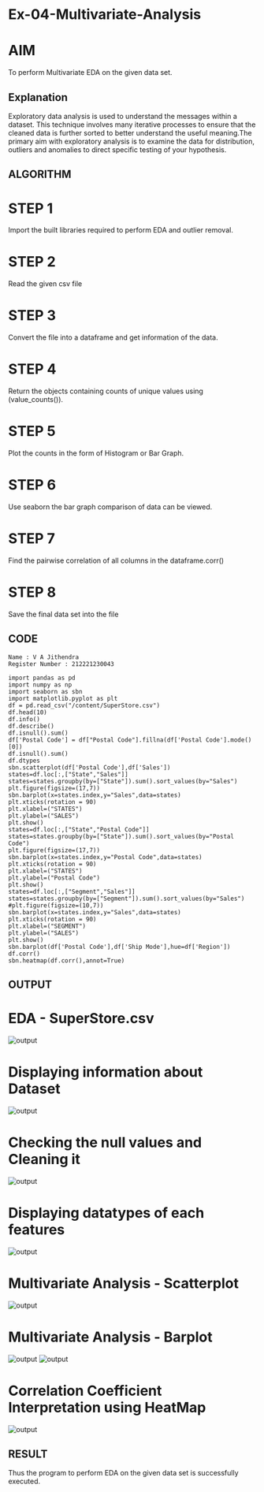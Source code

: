 # Ex-04-Multivariate-Analysis
# AIM
To perform Multivariate EDA on the given data set.

## Explanation
Exploratory data analysis is used to understand the messages within a dataset. This technique involves many iterative processes to ensure that the cleaned data is further sorted to better understand the useful meaning.The primary aim with exploratory analysis is to examine the data for distribution, outliers and anomalies to direct specific testing of your hypothesis.

## ALGORITHM
# STEP 1
Import the built libraries required to perform EDA and outlier removal.

# STEP 2
Read the given csv file

# STEP 3
Convert the file into a dataframe and get information of the data.

# STEP 4
Return the objects containing counts of unique values using (value_counts()).

# STEP 5
Plot the counts in the form of Histogram or Bar Graph.

# STEP 6
Use seaborn the bar graph comparison of data can be viewed.

# STEP 7
Find the pairwise correlation of all columns in the dataframe.corr()

# STEP 8
Save the final data set into the file

## CODE
~~~
Name : V A Jithendra
Register Number : 212221230043

import pandas as pd
import numpy as np
import seaborn as sbn
import matplotlib.pyplot as plt
df = pd.read_csv("/content/SuperStore.csv")
df.head(10)
df.info()
df.describe()
df.isnull().sum()
df['Postal Code'] = df["Postal Code"].fillna(df['Postal Code'].mode()[0])
df.isnull().sum()
df.dtypes
sbn.scatterplot(df['Postal Code'],df['Sales'])
states=df.loc[:,["State","Sales"]]
states=states.groupby(by=["State"]).sum().sort_values(by="Sales")
plt.figure(figsize=(17,7))
sbn.barplot(x=states.index,y="Sales",data=states)
plt.xticks(rotation = 90)
plt.xlabel=("STATES")
plt.ylabel=("SALES")
plt.show()
states=df.loc[:,["State","Postal Code"]]
states=states.groupby(by=["State"]).sum().sort_values(by="Postal Code")
plt.figure(figsize=(17,7))
sbn.barplot(x=states.index,y="Postal Code",data=states)
plt.xticks(rotation = 90)
plt.xlabel=("STATES")
plt.ylabel=("Postal Code")
plt.show()
states=df.loc[:,["Segment","Sales"]]
states=states.groupby(by=["Segment"]).sum().sort_values(by="Sales")
#plt.figure(figsize=(10,7))
sbn.barplot(x=states.index,y="Sales",data=states)
plt.xticks(rotation = 90)
plt.xlabel=("SEGMENT")
plt.ylabel=("SALES")
plt.show()
sbn.barplot(df['Postal Code'],df['Ship Mode'],hue=df['Region'])
df.corr()
sbn.heatmap(df.corr(),annot=True)
~~~
## OUTPUT

# EDA - SuperStore.csv
![output](https://github.com/jithendra2004/Ex-04-Multivariate-Analysis/blob/main/k1.png)

# Displaying information about Dataset
![output](https://github.com/jithendra2004/Ex-04-Multivariate-Analysis/blob/main/k2.png)

# Checking the null values and Cleaning it
![output](https://github.com/jithendra2004/Ex-04-Multivariate-Analysis/blob/main/k3.png)

# Displaying datatypes of each features
![output](https://github.com/jithendra2004/Ex-04-Multivariate-Analysis/blob/main/k4.png)

# Multivariate Analysis - Scatterplot
![output](https://github.com/jithendra2004/Ex-04-Multivariate-Analysis/blob/main/k5.png)

# Multivariate Analysis - Barplot
![output](https://github.com/jithendra2004/Ex-04-Multivariate-Analysis/blob/main/k7.png)
![output](https://github.com/jithendra2004/Ex-04-Multivariate-Analysis/blob/main/k8.png)

# Correlation Coefficient Interpretation using HeatMap
![output](https://github.com/jithendra2004/Ex-04-Multivariate-Analysis/blob/main/k9.png)

## RESULT
Thus the program to perform EDA on the given data set is successfully executed.
